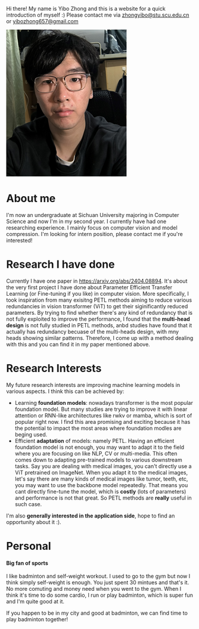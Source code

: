 Hi there! My name is Yibo Zhong and this is a website for a quick introduction of myself :) Please contact me via zhongyibo@stu.scu.edu.cn or yibozhong657@gmail.com

![[Me]](https://raw.githubusercontent.com/blameitonme1/blameitonme1.github.io/main/me.png)  

# About me

I'm now an undergraduate at Sichuan University majoring in Computer Science and now I'm in my second year. I currently have had one researching experience. I mainly focus on computer vision and model compression. I'm looking for intern position, please contact me if you're interested!

# Research I have done

Currently I have one paper in https://arxiv.org/abs/2404.08894. It's about the very first project I have done about Parameter Efficient Transfer Learning (or Fine-tuning if you like) in computer vision. More specifically, I took inspiration from many exisitng PETL methods aiming to reduce various redundancies in vision transformer (ViT) to get their siginificantly reduced parameters. By trying to find whether there's any kind of redundancy that is not fully exploited to improve the performance, I found that the **multi-head design** is not fully studied in PETL methods, anbd studies have found that it actually has redundancy becuase of the multi-heads design, with mny heads showing similar patterns. Therefore, I come up with a method dealing with this and you can find it in my paper mentioned above.

# Research Interests

My future research interests are improving machine learning models in various aspects. I think this can be achieved by:

- Learning **foundation models**: nowadays transformer is the most popular foundation model. But many studies are trying to improve it with linear attention or RNN-like archiitectures like rwkv or mamba, which is sort of popular right now. I find this area promising and exciting because it has the potential to impact the most areas where foundation modles are beging used.
- Efficient **adaptation** of models: namely PETL. Having an efficient foundation model is not enough, you may want to adapt it to the field where you are focusing on like NLP, CV or multi-media. This often comes down to adapting pre-trained models to various downstream tasks. Say you are dealing with medical images, you can't directly use a ViT pretrained on ImageNet. When you adapt it to the medical images, let's say there are many kinds of medical images like tumor, teeth, etc, you may want to use the backbone model repeatedly. That means you cant directly fine-tune the model, which is **costly** (lots of parameters) and performance is not that great. So PETL methods are **really** useful in such case.

I'm also **generally interested in the application side**, hope to find an opportunity about it :).

# Personal

#### Big fan of sports

I like badminton and self-weight workout. I used to go to the gym but now I think simply self-weight is enough. You just spent 30 mintues and that's it. No more comuting and money need when you went to the gym. When I think it's time to do some cardio, I run or play badminton, which is super fun and I'm quite good at it.

If you happen to be in my city and good at badminton, we can find time to play badminton together!
